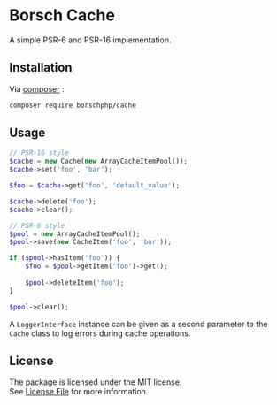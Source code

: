 # Borsch Cache

A simple PSR-6 and PSR-16 implementation.

## Installation

Via [composer](https://getcomposer.org/) :

```bash
composer require borschphp/cache
```

## Usage

```php
// PSR-16 style
$cache = new Cache(new ArrayCacheItemPool());
$cache->set('foo', 'bar');

$foo = $cache->get('foo', 'default_value');

$cache->delete('foo');
$cache->clear();

// PSR-6 style
$pool = new ArrayCacheItemPool();
$pool->save(new CacheItem('foo', 'bar'));

if ($pool->hasItem('foo')) {
    $foo = $pool->getItem('foo')->get();
    
    $pool->deleteItem('foo');
}

$pool->clear();
```

A `LoggerInterface` instance can be given as a second parameter to the `Cache` class to log errors during cache operations.

## License

The package is licensed under the MIT license.  
See [License File](https://github.com/borschphp/borsch-cache/blob/master/LICENSE.md) for more information.
